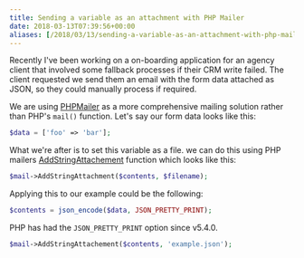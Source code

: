 ```yaml
---
title: Sending a variable as an attachment with PHP Mailer
date: 2018-03-13T07:39:56+00:00
aliases: [/2018/03/13/sending-a-variable-as-an-attachment-with-php-mailer/]
---
```


Recently I've been working on a on-boarding application for an agency client that involved some fallback processes if their CRM write failed. The client requested we send them an email with the form data attached as JSON, so they could manually process if required.

We are using [PHPMailer][1] as a more comprehensive mailing solution rather than PHP's `mail()` function. Let's say our form data looks like this:

```php
$data = ['foo' => 'bar'];
```

What we're after is to set this variable as a file. we can do this using PHP mailers [AddStringAttachement](https://github.com/PHPMailer/PHPMailer/wiki/Tutorial#string-attachments) function which looks like this:

```php
$mail->AddStringAttachment($contents, $filename);
```

Applying this to our example could be the following:

```php
$contents = json_encode($data, JSON_PRETTY_PRINT);
```

PHP has had the `JSON_PRETTY_PRINT` option since v5.4.0.

```php
$mail->AddStringAttachement($contents, 'example.json');
```

[1]: https://github.com/PHPMailer/PHPMailer
